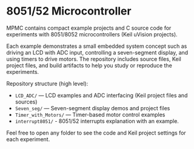 # 8051/52 Microcontroller

MPMC contains compact example projects and C source code for experiments with 8051/8052 microcontrollers (Keil uVision projects).

Each example demonstrates a small embedded system concept such as driving an LCD with ADC input, controlling a seven-segment display, and using timers to drive motors. The repository includes source files, Keil project files, and build artifacts to help you study or reproduce the experiments.

Repository structure (high level):

- `LCD_ADC/` — LCD examples and ADC interfacing (Keil project files and sources)
- `Seven_seg/` — Seven-segment display demos and project files
- `Timer_with_Motors/` — Timer-based motor control examples
- `interrupt8051/` - 8051/52 interrupts explanation with an example.

Feel free to open any folder to see the code and Keil project settings for each experiment.
